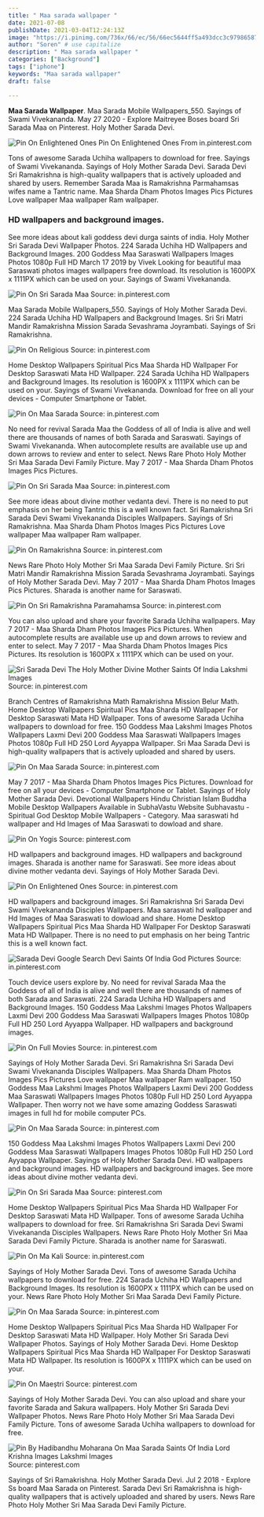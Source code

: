 ```yaml
---
title: " Maa sarada wallpaper "
date: 2021-07-08
publishDate: 2021-03-04T12:24:13Z
image: "https://i.pinimg.com/736x/66/ec/56/66ec5644ff5a493dcc3c979865870e83.jpg"
author: "Soren" # use capitalize
description: " Maa sarada wallpaper "
categories: ["Background"]
tags: ["iphone"]
keywords: "Maa sarada wallpaper"
draft: false

---
```



**Maa Sarada Wallpaper**. Maa Sarada Mobile Wallpapers_550. Sayings of Swami Vivekananda. May 27 2020 - Explore Maitreyee Boses board Sri Sarada Maa on Pinterest. Holy Mother Sarada Devi.

![Pin On Enlightened Ones](https://i.pinimg.com/originals/02/c9/5a/02c95aaed8d15597ad51b561ad49e057.jpg "Pin On Enlightened Ones")
Pin On Enlightened Ones From in.pinterest.com


Tons of awesome Sarada Uchiha wallpapers to download for free. Sayings of Swami Vivekananda. Sayings of Holy Mother Sarada Devi. Sarada Devi Sri Ramakrishna is high-quality wallpapers that is actively uploaded and shared by users. Remember Sarada Maa is Ramakrishna Parmahamsas wifes name a Tantric name. Maa Sharda Dham Photos Images Pics Pictures Love wallpaper Maa wallpaper Ram wallpaper.

### HD wallpapers and background images.

See more ideas about kali goddess devi durga saints of india. Holy Mother Sri Sarada Devi Wallpaper Photos. 224 Sarada Uchiha HD Wallpapers and Background Images. 200 Goddess Maa Saraswati Wallpapers Images Photos 1080p Full HD March 17 2019 by Vivek Looking for beautiful maa Saraswati photos images wallpapers free download. Its resolution is 1600PX x 1111PX which can be used on your. Sayings of Swami Vivekananda.


![Pin On Sri Sarada Maa](https://i.pinimg.com/originals/90/3b/d7/903bd7ea0c41bde573329dcaf8aef269.jpg "Pin On Sri Sarada Maa")
Source: in.pinterest.com

Maa Sarada Mobile Wallpapers_550. Sayings of Holy Mother Sarada Devi. 224 Sarada Uchiha HD Wallpapers and Background Images. Sri Sri Matri Mandir Ramakrishna Mission Sarada Sevashrama Joyrambati. Sayings of Sri Ramakrishna.

![Pin On Religious](https://i.pinimg.com/564x/70/76/a3/7076a3e0fc90d717385ca5cf202a7da2.jpg "Pin On Religious")
Source: in.pinterest.com

Home Desktop Wallpapers Spiritual Pics Maa Sharda HD Wallpaper For Desktop Saraswati Mata HD Wallpaper. 224 Sarada Uchiha HD Wallpapers and Background Images. Its resolution is 1600PX x 1111PX which can be used on your. Sayings of Swami Vivekananda. Download for free on all your devices - Computer Smartphone or Tablet.

![Pin On Maa Sarada](https://i.pinimg.com/474x/45/f2/7a/45f27a8a13aba8d6030487b8ba4ad9c4.jpg "Pin On Maa Sarada")
Source: in.pinterest.com

No need for revival Sarada Maa the Goddess of all of India is alive and well there are thousands of names of both Sarada and Saraswati. Sayings of Swami Vivekananda. When autocomplete results are available use up and down arrows to review and enter to select. News Rare Photo Holy Mother Sri Maa Sarada Devi Family Picture. May 7 2017 - Maa Sharda Dham Photos Images Pics Pictures.

![Pin On Sri Sarada Maa](https://i.pinimg.com/originals/94/05/e4/9405e4cc56b2b6f02646f1ff76dc8d44.jpg "Pin On Sri Sarada Maa")
Source: in.pinterest.com

See more ideas about divine mother vedanta devi. There is no need to put emphasis on her being Tantric this is a well known fact. Sri Ramakrishna Sri Sarada Devi Swami Vivekananda Disciples Wallpapers. Sayings of Sri Ramakrishna. Maa Sharda Dham Photos Images Pics Pictures Love wallpaper Maa wallpaper Ram wallpaper.

![Pin On Ramakrishna](https://i.pinimg.com/474x/71/dd/c5/71ddc59063c84d9120a1935a60dad9e7.jpg "Pin On Ramakrishna")
Source: in.pinterest.com

News Rare Photo Holy Mother Sri Maa Sarada Devi Family Picture. Sri Sri Matri Mandir Ramakrishna Mission Sarada Sevashrama Joyrambati. Sayings of Holy Mother Sarada Devi. May 7 2017 - Maa Sharda Dham Photos Images Pics Pictures. Sharada is another name for Saraswati.

![Pin On Sri Ramakrishna Paramahamsa](https://i.pinimg.com/originals/bb/22/2e/bb222e0ff83b56a8e250724ca4e9af81.jpg "Pin On Sri Ramakrishna Paramahamsa")
Source: in.pinterest.com

You can also upload and share your favorite Sarada Uchiha wallpapers. May 7 2017 - Maa Sharda Dham Photos Images Pics Pictures. When autocomplete results are available use up and down arrows to review and enter to select. May 7 2017 - Maa Sharda Dham Photos Images Pics Pictures. Its resolution is 1600PX x 1111PX which can be used on your.

![Sri Sarada Devi The Holy Mother Divine Mother Saints Of India Lakshmi Images](https://i.pinimg.com/originals/53/62/9e/53629e318594db5e37736b85324f08a9.jpg "Sri Sarada Devi The Holy Mother Divine Mother Saints Of India Lakshmi Images")
Source: in.pinterest.com

Branch Centres of Ramakrishna Math Ramakrishna Mission Belur Math. Home Desktop Wallpapers Spiritual Pics Maa Sharda HD Wallpaper For Desktop Saraswati Mata HD Wallpaper. Tons of awesome Sarada Uchiha wallpapers to download for free. 150 Goddess Maa Lakshmi Images Photos Wallpapers Laxmi Devi 200 Goddess Maa Saraswati Wallpapers Images Photos 1080p Full HD 250 Lord Ayyappa Wallpaper. Sri Maa Sarada Devi is high-quality wallpapers that is actively uploaded and shared by users.

![Pin On Maa Sarada](https://i.pinimg.com/736x/b9/1d/80/b91d805c3ceb25fba7b3c973dcd4cb26.jpg "Pin On Maa Sarada")
Source: in.pinterest.com

May 7 2017 - Maa Sharda Dham Photos Images Pics Pictures. Download for free on all your devices - Computer Smartphone or Tablet. Sayings of Holy Mother Sarada Devi. Devotional Wallpapers Hindu Christian Islam Buddha Mobile Desktop Wallpapers Available in SubhaVastu Website Subhavastu - Spiritual God Desktop Mobile Wallpapers - Category. Maa saraswati hd wallpaper and Hd Images of Maa Saraswati to dowload and share.

![Pin On Yogis](https://i.pinimg.com/736x/92/22/9b/92229b84dc4c638015874d53f49324f5.jpg "Pin On Yogis")
Source: pinterest.com

HD wallpapers and background images. HD wallpapers and background images. Sharada is another name for Saraswati. See more ideas about divine mother vedanta devi. Sayings of Holy Mother Sarada Devi.

![Pin On Enlightened Ones](https://i.pinimg.com/originals/02/c9/5a/02c95aaed8d15597ad51b561ad49e057.jpg "Pin On Enlightened Ones")
Source: in.pinterest.com

HD wallpapers and background images. Sri Ramakrishna Sri Sarada Devi Swami Vivekananda Disciples Wallpapers. Maa saraswati hd wallpaper and Hd Images of Maa Saraswati to dowload and share. Home Desktop Wallpapers Spiritual Pics Maa Sharda HD Wallpaper For Desktop Saraswati Mata HD Wallpaper. There is no need to put emphasis on her being Tantric this is a well known fact.

![Sarada Devi Google Search Devi Saints Of India God Pictures](https://i.pinimg.com/originals/49/1e/84/491e84764f8ad8c21a316cec9f280234.jpg "Sarada Devi Google Search Devi Saints Of India God Pictures")
Source: in.pinterest.com

Touch device users explore by. No need for revival Sarada Maa the Goddess of all of India is alive and well there are thousands of names of both Sarada and Saraswati. 224 Sarada Uchiha HD Wallpapers and Background Images. 150 Goddess Maa Lakshmi Images Photos Wallpapers Laxmi Devi 200 Goddess Maa Saraswati Wallpapers Images Photos 1080p Full HD 250 Lord Ayyappa Wallpaper. HD wallpapers and background images.

![Pin On Full Movies](https://i.pinimg.com/736x/60/2b/d6/602bd6bb52213100e152ef6662e7e666.jpg "Pin On Full Movies")
Source: in.pinterest.com

Sayings of Holy Mother Sarada Devi. Sri Ramakrishna Sri Sarada Devi Swami Vivekananda Disciples Wallpapers. Maa Sharda Dham Photos Images Pics Pictures Love wallpaper Maa wallpaper Ram wallpaper. 150 Goddess Maa Lakshmi Images Photos Wallpapers Laxmi Devi 200 Goddess Maa Saraswati Wallpapers Images Photos 1080p Full HD 250 Lord Ayyappa Wallpaper. Then worry not we have some amazing Goddess Saraswati images in full hd for mobile computer PCs.

![Pin On Maa Sarada](https://i.pinimg.com/736x/fa/20/b7/fa20b797d372c4643472d1d24544de1a.jpg "Pin On Maa Sarada")
Source: in.pinterest.com

150 Goddess Maa Lakshmi Images Photos Wallpapers Laxmi Devi 200 Goddess Maa Saraswati Wallpapers Images Photos 1080p Full HD 250 Lord Ayyappa Wallpaper. Sayings of Holy Mother Sarada Devi. HD wallpapers and background images. HD wallpapers and background images. See more ideas about divine mother vedanta devi.

![Pin On Sri Sarada Maa](https://i.pinimg.com/originals/52/f5/b7/52f5b75c575640e629ae4954e609d042.jpg "Pin On Sri Sarada Maa")
Source: pinterest.com

Home Desktop Wallpapers Spiritual Pics Maa Sharda HD Wallpaper For Desktop Saraswati Mata HD Wallpaper. Tons of awesome Sarada Uchiha wallpapers to download for free. Sri Ramakrishna Sri Sarada Devi Swami Vivekananda Disciples Wallpapers. News Rare Photo Holy Mother Sri Maa Sarada Devi Family Picture. Sharada is another name for Saraswati.

![Pin On Ma Kali](https://i.pinimg.com/originals/c3/16/fb/c316fb66eea8e5aacb33494b6debc0e5.jpg "Pin On Ma Kali")
Source: in.pinterest.com

Sayings of Holy Mother Sarada Devi. Tons of awesome Sarada Uchiha wallpapers to download for free. 224 Sarada Uchiha HD Wallpapers and Background Images. Its resolution is 1600PX x 1111PX which can be used on your. News Rare Photo Holy Mother Sri Maa Sarada Devi Family Picture.

![Pin On Maa Sarada](https://i.pinimg.com/736x/ae/1d/d8/ae1dd8d1a2403707f64df881d4a45b19.jpg "Pin On Maa Sarada")
Source: in.pinterest.com

Home Desktop Wallpapers Spiritual Pics Maa Sharda HD Wallpaper For Desktop Saraswati Mata HD Wallpaper. Holy Mother Sri Sarada Devi Wallpaper Photos. Sayings of Holy Mother Sarada Devi. Home Desktop Wallpapers Spiritual Pics Maa Sharda HD Wallpaper For Desktop Saraswati Mata HD Wallpaper. Its resolution is 1600PX x 1111PX which can be used on your.

![Pin On Maeștri](https://i.pinimg.com/originals/2c/81/c5/2c81c5c33ecf9cd96d717ae5bb25db6d.jpg "Pin On Maeștri")
Source: pinterest.com

Sayings of Holy Mother Sarada Devi. You can also upload and share your favorite Sarada and Sakura wallpapers. Holy Mother Sri Sarada Devi Wallpaper Photos. News Rare Photo Holy Mother Sri Maa Sarada Devi Family Picture. Tons of awesome Sarada Uchiha wallpapers to download for free.

![Pin By Hadibandhu Moharana On Maa Sarada Saints Of India Lord Krishna Images Lakshmi Images](https://i.pinimg.com/736x/66/ec/56/66ec5644ff5a493dcc3c979865870e83.jpg "Pin By Hadibandhu Moharana On Maa Sarada Saints Of India Lord Krishna Images Lakshmi Images")
Source: pinterest.com

Sayings of Sri Ramakrishna. Holy Mother Sarada Devi. Jul 2 2018 - Explore Ss board Maa Sarada on Pinterest. Sarada Devi Sri Ramakrishna is high-quality wallpapers that is actively uploaded and shared by users. News Rare Photo Holy Mother Sri Maa Sarada Devi Family Picture.

